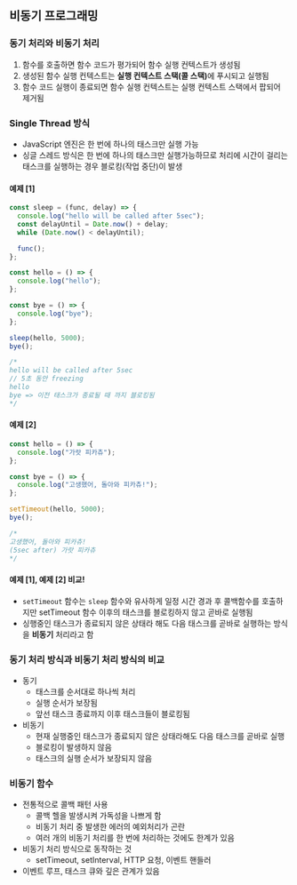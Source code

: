 ## 비동기 프로그래밍

### 동기 처리와 비동기 처리

1. 함수를 호출하면 함수 코드가 평가되어 함수 실행 컨텍스트가 생성됨
2. 생성된 함수 실행 컨텍스트는 <b>실행 컨텍스트 스택(콜 스택)</b>에 푸시되고 실행됨
3. 함수 코드 실행이 종료되면 함수 실행 컨텍스트는 실행 컨텍스트 스택에서 팝되어 제거됨

### Single Thread 방식

- JavaScript 엔진은 한 번에 하나의 태스크만 실행 가능
- 싱글 스레드 방식은 한 번에 하나의 태스크만 실행가능하므로 처리에 시간이 걸리는 태스크를 실행하는 경우 블로킹(작업 중단)이 발생

#### 예제 [1]

```javascript
const sleep = (func, delay) => {
  console.log("hello will be called after 5sec");
  const delayUntil = Date.now() + delay;
  while (Date.now() < delayUntil);

  func();
};

const hello = () => {
  console.log("hello");
};

const bye = () => {
  console.log("bye");
};

sleep(hello, 5000);
bye();

/*
hello will be called after 5sec
// 5초 동안 freezing
hello
bye => 이전 태스크가 종료될 때 까지 블로킹됨
*/
```

#### 예제 [2]

```javascript
const hello = () => {
  console.log("가랏 피카츄");
};

const bye = () => {
  console.log("고생했어, 돌아와 피카츄!");
};

setTimeout(hello, 5000);
bye();

/*
고생했어, 돌아와 피카츄!
(5sec after) 가랏 피카츄
*/
```

#### 예제 [1], 예제 [2] 비교!

- `setTimeout` 함수는 `sleep` 함수와 유사하게 일정 시간 경과 후 콜백함수를 호출하지만 setTimeout 함수 이후의 태스크를 블로킹하지 않고 곧바로 실행됨
- 싱행중인 태스크가 종료되지 않은 상태라 해도 다음 태스크를 곧바로 실행하는 방식을 <b>비동기</b> 처리라고 함

### 동기 처리 방식과 비동기 처리 방식의 비교

- 동기
  - 태스크를 순서대로 하나씩 처리
  - 실행 순서가 보장됨
  - 앞선 태스크 종료까지 이후 태스크들이 블로킹됨
- 비동기
  - 현재 실행중인 태스크가 종료되지 않은 상태라해도 다음 태스크를 곧바로 실행
  - 블로킹이 발생하지 않음
  - 태스크의 실행 순서가 보장되지 않음

### 비동기 함수

- 전통적으로 콜백 패턴 사용
  - 콜백 헬을 발생시켜 가독성을 나쁘게 함
  - 비동기 처리 중 발생한 에러의 예외처리가 곤란
  - 여러 개의 비동기 처리를 한 번에 처리하는 것에도 한계가 있음
- 비동기 처리 방식으로 동작하는 것
  - setTimeout, setInterval, HTTP 요청, 이벤트 핸들러
- 이벤트 루프, 태스크 큐와 깊은 관계가 있음
